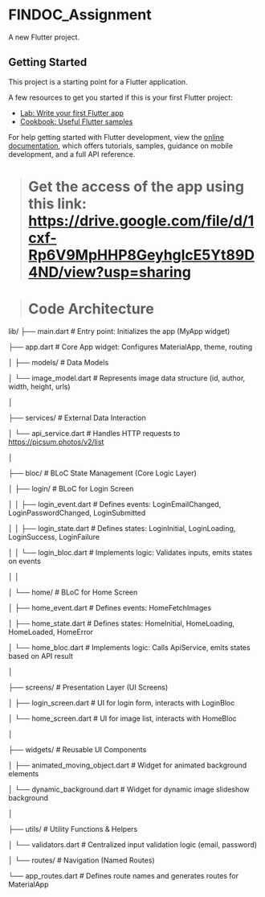 # FINDOC_Assignment

A new Flutter project.

## Getting Started

This project is a starting point for a Flutter application.

A few resources to get you started if this is your first Flutter project:

- [Lab: Write your first Flutter app](https://docs.flutter.dev/get-started/codelab)
- [Cookbook: Useful Flutter samples](https://docs.flutter.dev/cookbook)

For help getting started with Flutter development, view the
[online documentation](https://docs.flutter.dev/), which offers tutorials,
samples, guidance on mobile development, and a full API reference.


> # Get the access of the app using this link: https://drive.google.com/file/d/1cxf-Rp6V9MpHHP8GeyhglcE5Yt89D4ND/view?usp=sharing

> # Code Architecture

lib/
├── main.dart # Entry point: Initializes the app (MyApp widget)

├── app.dart # Core App widget: Configures MaterialApp, theme, routing

│
├── models/ # Data Models

│ └── image_model.dart # Represents image data structure (id, author, width, height, urls)

│

├── services/ # External Data Interaction

│ └── api_service.dart # Handles HTTP requests to https://picsum.photos/v2/list

│

├── bloc/ # BLoC State Management (Core Logic Layer)

│ ├── login/ # BLoC for Login Screen

│ │ ├── login_event.dart # Defines events: LoginEmailChanged, LoginPasswordChanged, LoginSubmitted

│ │ ├── login_state.dart # Defines states: LoginInitial, LoginLoading, LoginSuccess, LoginFailure

│ │ └── login_bloc.dart # Implements logic: Validates inputs, emits states on events

│ │

│ └── home/ # BLoC for Home Screen

│ ├── home_event.dart # Defines events: HomeFetchImages

│ ├── home_state.dart # Defines states: HomeInitial, HomeLoading, HomeLoaded, HomeError

│ └── home_bloc.dart # Implements logic: Calls ApiService, emits states based on API result

│

├── screens/ # Presentation Layer (UI Screens)

│ ├── login_screen.dart # UI for login form, interacts with LoginBloc

│ └── home_screen.dart # UI for image list, interacts with HomeBloc

│

├── widgets/ # Reusable UI Components

│ ├── animated_moving_object.dart # Widget for animated background elements

│ └── dynamic_background.dart # Widget for dynamic image slideshow background

│

├── utils/ # Utility Functions & Helpers

│ └── validators.dart # Centralized input validation logic (email, password)

│
└── routes/ # Navigation (Named Routes)

└── app_routes.dart # Defines route names and generates routes for MaterialApp
